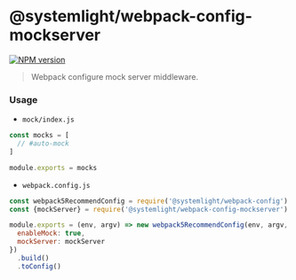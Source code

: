 # @systemlight/webpack-config-mockserver

[![NPM version](https://img.shields.io/npm/v/@systemlight/webpack-config-mockserver.svg)](https://www.npmjs.com/package/@systemlight/webpack-config-mockserver)

> Webpack configure mock server middleware.

### Usage

- `mock/index.js`

```javascript
const mocks = [
  // #auto-mock
]

module.exports = mocks
```

- `webpack.config.js`

```javascript
const webpack5RecommendConfig = require('@systemlight/webpack-config')
const {mockServer} = require('@systemlight/webpack-config-mockserver')

module.exports = (env, argv) => new webpack5RecommendConfig(env, argv, {
  enableMock: true,
  mockServer: mockServer
})
  .build()
  .toConfig()
```
